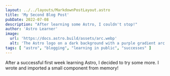 ```yaml
---
layout: ../../layouts/MarkdownPostLayout.astro
title: 'My Second Blog Post'
pubDate: 2022-07-08
description: "After learning some Astro, I couldn't stop!"
author: 'Astro Learner'
image:
  url: 'https://docs.astro.build/assets/arc.webp'
  alt: 'The Astro logo on a dark background with a purple gradient arc.'
tags: [ "astro", "blogging", "learning in public", "successes" ]
---
```

After a successful first week learning Astro, I decided to try some more. I wrote and imported a small component from memory!